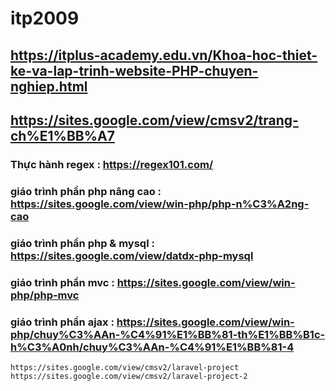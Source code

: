 # itp2009
## https://itplus-academy.edu.vn/Khoa-hoc-thiet-ke-va-lap-trinh-website-PHP-chuyen-nghiep.html
## https://sites.google.com/view/cmsv2/trang-ch%E1%BB%A7
### Thực hành regex : https://regex101.com/

### giáo trình phần php nâng cao : https://sites.google.com/view/win-php/php-n%C3%A2ng-cao
### giáo trình phần php & mysql : https://sites.google.com/view/datdx-php-mysql
### giáo trình phần mvc : https://sites.google.com/view/win-php/php-mvc
### giáo trình phần ajax : https://sites.google.com/view/win-php/chuy%C3%AAn-%C4%91%E1%BB%81-th%E1%BB%B1c-h%C3%A0nh/chuy%C3%AAn-%C4%91%E1%BB%81-4


```
https://sites.google.com/view/cmsv2/laravel-project
https://sites.google.com/view/cmsv2/laravel-project-2
```

